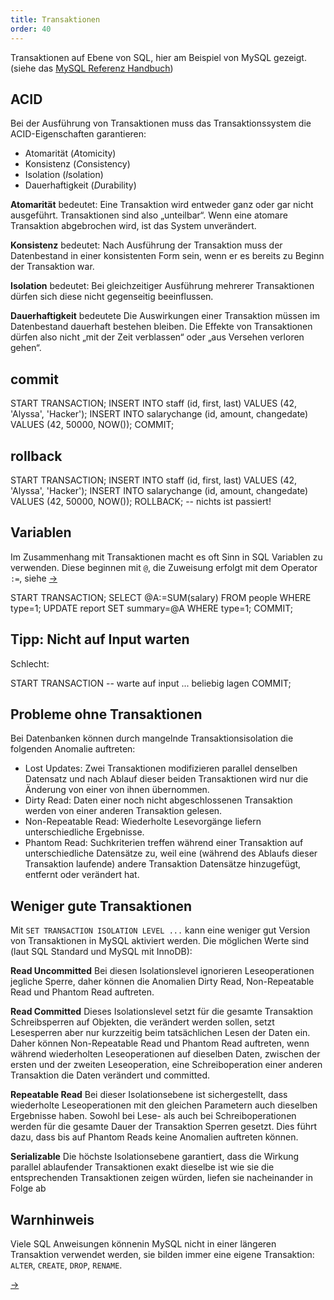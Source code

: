 ```yaml
---
title: Transaktionen
order: 40
---
```


<script>document.location="/php-db-optimierung/transactionen/";</script>

Transaktionen auf Ebene von SQL, hier am Beispiel von MySQL gezeigt.
(siehe das [MySQL Referenz Handbuch](http://dev.mysql.com/doc/refman/5.1/de/commit.html))

## ACID


Bei der Ausführung von Transaktionen muss das Transaktionssystem die ACID-Eigenschaften garantieren:

* Atomarität (*A*tomicity)
* Konsistenz (*C*onsistency) 
* Isolation (*I*solation)
* Dauerhaftigkeit (*D*urability) 

**Atomarität** bedeutet: Eine Transaktion wird entweder ganz oder gar nicht ausgeführt. 
Transaktionen sind also „unteilbar“. Wenn eine atomare Transaktion abgebrochen wird, ist das System unverändert.

**Konsistenz** bedeutet:
Nach Ausführung der Transaktion muss der Datenbestand in einer konsistenten Form sein, 
wenn er es bereits zu Beginn der Transaktion war.

**Isolation** bedeutet: Bei gleichzeitiger Ausführung mehrerer 
Transaktionen dürfen sich diese nicht gegenseitig beeinflussen.

**Dauerhaftigkeit** bedeutete
Die Auswirkungen einer Transaktion müssen im Datenbestand dauerhaft bestehen bleiben.  Die Effekte von Transaktionen dürfen also nicht „mit der Zeit verblassen“ oder „aus Versehen verloren gehen“. 


## commit

<sql caption="Beispiel für eine Transaktion in MySQL, die zwei Einfüge-Operationen zusammenfasst">
START TRANSACTION;
INSERT INTO staff (id, first, last) 
  VALUES (42, 'Alyssa', 'Hacker');
INSERT INTO salarychange (id, amount, changedate) 
  VALUES (42, 50000, NOW());
COMMIT;
</sql>

## rollback

<sql caption="Beispiel für eine Transaktion in MySQL und zurück-gerollt wird">
START TRANSACTION;
INSERT INTO staff (id, first, last) 
  VALUES (42, 'Alyssa', 'Hacker');
INSERT INTO salarychange (id, amount, changedate) 
  VALUES (42, 50000, NOW());
ROLLBACK;
-- nichts ist passiert!
</sql>

## Variablen

Im Zusammenhang mit Transaktionen macht es oft Sinn
in SQL Variablen zu verwenden. Diese beginnen mit `@`,
die Zuweisung erfolgt mit dem Operator `:=`, siehe [&rarr;](http://dev.mysql.com/doc/refman/5.6/en/user-variables.html)

<sql>
START TRANSACTION;
SELECT @A:=SUM(salary) FROM people WHERE type=1;
UPDATE report SET summary=@A WHERE type=1;
COMMIT;
</sql>


## Tipp: Nicht auf Input warten

Schlecht: 

<sql>
START TRANSACTION
-- warte auf input ... beliebig lagen
COMMIT;
</sql>

## Probleme ohne Transaktionen

Bei Datenbanken können durch mangelnde Transaktionsisolation 
die folgenden Anomalie auftreten:

* Lost Updates: Zwei Transaktionen modifizieren parallel denselben Datensatz und nach Ablauf dieser beiden Transaktionen wird nur die Änderung von einer von ihnen übernommen.
* Dirty Read: Daten einer noch nicht abgeschlossenen Transaktion werden von einer anderen Transaktion gelesen.
* Non-Repeatable Read: Wiederholte Lesevorgänge liefern unterschiedliche Ergebnisse.
* Phantom Read: Suchkriterien treffen während einer Transaktion auf unterschiedliche Datensätze zu, weil eine (während des Ablaufs dieser Transaktion laufende) andere Transaktion Datensätze hinzugefügt, entfernt oder verändert hat.

## Weniger gute Transaktionen

Mit `SET TRANSACTION ISOLATION LEVEL ...` kann eine weniger gut
Version von Transaktionen in MySQL aktiviert werden.  Die möglichen
Werte sind (laut  SQL Standard und MySQL mit InnoDB):


**Read Uncommitted** Bei diesen Isolationslevel ignorieren Leseoperationen jegliche Sperre, daher können die Anomalien Dirty Read, Non-Repeatable Read und Phantom Read auftreten.

**Read Committed** Dieses Isolationslevel setzt für die gesamte Transaktion Schreibsperren auf Objekten, die verändert werden sollen, setzt Lesesperren aber nur kurzzeitig beim tatsächlichen Lesen der Daten ein. Daher können Non-Repeatable Read und Phantom Read auftreten, wenn während wiederholten Leseoperationen auf dieselben Daten, zwischen der ersten und der zweiten Leseoperation, eine Schreiboperation einer anderen Transaktion die Daten verändert und committed.

**Repeatable Read** Bei dieser Isolationsebene ist sichergestellt, dass wiederholte Leseoperationen mit den gleichen Parametern auch dieselben Ergebnisse haben. Sowohl bei Lese- als auch bei Schreiboperationen werden für die gesamte Dauer der Transaktion Sperren gesetzt. Dies führt dazu, dass bis auf Phantom Reads keine Anomalien auftreten können.

**Serializable** Die höchste Isolationsebene garantiert, dass die Wirkung parallel ablaufender Transaktionen exakt dieselbe ist wie sie die entsprechenden Transaktionen zeigen würden, liefen sie nacheinander in Folge ab

## Warnhinweis

Viele SQL Anweisungen könnenin MySQL nicht in einer längeren Transaktion
verwendet werden, sie bilden immer eine eigene Transaktion: `ALTER`, `CREATE`, `DROP`, `RENAME`.

[&rarr;](http://dev.mysql.com/doc/refman/5.1/de/innodb-implicit-command-or-rollback.html)

